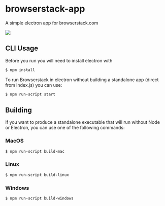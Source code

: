 # browserstack-app

A simple electron app for browserstack.com

![](sscreenshot.png)

## CLI Usage

Before you run you will need to install electron with

```bash
$ npm install
```

To run Browserstack in electron without building a standalone app (direct from index.js) you can use:

```bash
$ npm run-script start
```

## Building

If you want to produce a standalone executable that will run without Node or Electron, you can use one of the following commands:

### MacOS

```bash
$ npm run-script build-mac
```

### Linux

```bash
$ npm run-script build-linux
```

### Windows

```bash
$ npm run-script build-windows
```